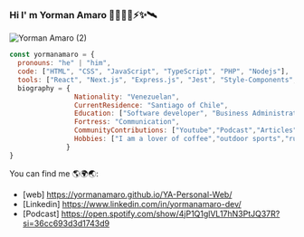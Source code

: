 ### Hi I' m Yorman Amaro 👋👨🏽‍💻⚡️✨🛰
![Yorman Amaro (2)](https://github.com/yormanamaro/yormanamaro/assets/79338617/2c84d0c4-829b-4f99-8f20-40ce77bbfc0d)

```js
const yormanamaro = {
  pronouns: "he" | "him",
  code: ["HTML", "CSS", "JavaScript", "TypeScript", "PHP", "Nodejs"],
  tools: ["React", "Next.js", "Express.js", "Jest", "Style-Components", "git", "mongoDB"]
  biography = {
                Nationality: "Venezuelan",
                CurrentResidence: "Santiago of Chile",
                Education: ["Software developer", "Business Administrator"],
                Fortress: "Communication",
                CommunityContributions: ["Youtube","Podcast","Articles"],
                Hobbies: ["I am a lover of coffee","outdoor sports","running","swimming"]
              }
}
```
You can find me 🌎🌍🌏:
- [web] https://yormanamaro.github.io/YA-Personal-Web/
- [Linkedin] https://www.linkedin.com/in/yormanamaro-dev/
- [Podcast] https://open.spotify.com/show/4jP1Q1glVL17hN3PtJQ37R?si=36cc693d3d1743d9  
<!--
**yormanamaro/yormanamaro** is a ✨ _special_ ✨ repository because its `README.md` (this file) appears on your GitHub profile.

Here are some ideas to get you started:

- 🔭 I’m currently working on ...
- 🌱 I’m currently learning ...
- 👯 I’m looking to collaborate on ...
- 🤔 I’m looking for help with ...
- 💬 Ask me about ...
- 📫 How to reach me: ...
- 😄 Pronouns: ...
- ⚡ Fun fact: ...
-->
